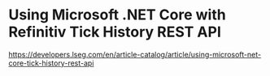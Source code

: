 # Using Microsoft .NET Core with Refinitiv Tick History REST API
https://developers.lseg.com/en/article-catalog/article/using-microsoft-net-core-tick-history-rest-api

